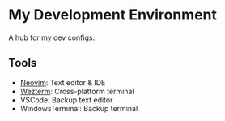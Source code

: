 # My Development Environment

A hub for my dev configs.

## Tools

- [Neovim](https://neovim.io/): Text editor & IDE
- [Wezterm](https://wezfurlong.org/wezterm/): Cross-platform terminal
- VSCode: Backup text editor
- WindowsTerminal: Backup terminal
